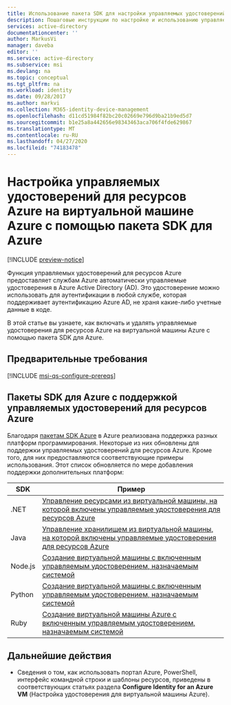 ```yaml
---
title: Использование пакета SDK для настройки управляемых удостоверений на виртуальной машине в Azure AD
description: Пошаговые инструкции по настройке и использованию управляемых удостоверений для ресурсов Azure на виртуальной машине Azure с помощью пакета SDK для Azure.
services: active-directory
documentationcenter: ''
author: MarkusVi
manager: daveba
editor: ''
ms.service: active-directory
ms.subservice: msi
ms.devlang: na
ms.topic: conceptual
ms.tgt_pltfrm: na
ms.workload: identity
ms.date: 09/28/2017
ms.author: markvi
ms.collection: M365-identity-device-management
ms.openlocfilehash: d11cd51984f82bc20c02669e796d9ba21b9ed5d7
ms.sourcegitcommit: b1e25a8a442656e98343463aca706f4fde629867
ms.translationtype: MT
ms.contentlocale: ru-RU
ms.lasthandoff: 04/27/2020
ms.locfileid: "74183478"
---
```

# <a name="configure-a-vm-with-managed-identities-for-azure-resources-using-an-azure-sdk"></a>Настройка управляемых удостоверений для ресурсов Azure на виртуальной машине Azure с помощью пакета SDK для Azure

[!INCLUDE [preview-notice](../../../includes/active-directory-msi-preview-notice.md)]

Функция управляемых удостоверений для ресурсов Azure предоставляет службам Azure автоматически управляемые удостоверения в Azure Active Directory (AD). Это удостоверение можно использовать для аутентификации в любой службе, которая поддерживает аутентификацию Azure AD, не храня какие-либо учетные данные в коде. 

В этой статье вы узнаете, как включать и удалять управляемые удостоверения для ресурсов Azure на виртуальной машины Azure с помощью пакета SDK для Azure.

## <a name="prerequisites"></a>Предварительные требования

[!INCLUDE [msi-qs-configure-prereqs](../../../includes/active-directory-msi-qs-configure-prereqs.md)]

## <a name="azure-sdks-with-managed-identities-for-azure-resources-support"></a>Пакеты SDK для Azure с поддержкой управляемых удостоверений для ресурсов Azure 

Благодаря [пакетам SDK Azure](https://azure.microsoft.com/downloads) в Azure реализована поддержка разных платформ программирования. Некоторые из них обновлены для поддержки управляемых удостоверений для ресурсов Azure. Кроме того, для них предоставляются соответствующие примеры использования. Этот список обновляется по мере добавления поддержки дополнительных платформ:

| SDK | Пример |
| --- | ------ | 
| .NET   | [Управление ресурсами из виртуальной машины, на которой включены управляемые удостоверения для ресурсов Azure](https://azure.microsoft.com/resources/samples/aad-dotnet-manage-resources-from-vm-with-msi/) |
| Java   | [Управление хранилищем из виртуальной машины, на которой включены управляемые удостоверения для ресурсов Azure](https://azure.microsoft.com/resources/samples/compute-java-manage-resources-from-vm-with-msi-in-aad-group/)|
| Node.js| [Создание виртуальной машины с включенным управляемым удостоверением, назначаемым системой](https://azure.microsoft.com/resources/samples/compute-node-msi-vm/) |
| Python | [Создание виртуальной машины с включенным управляемым удостоверением, назначаемым системой](https://azure.microsoft.com/resources/samples/compute-python-msi-vm/) |
| Ruby   | [Создание виртуальной машины Azure с включенным управляемым удостоверением, назначаемым системой](https://github.com/Azure-Samples/compute-ruby-msi-vm/) |

## <a name="next-steps"></a>Дальнейшие действия

- Сведения о том, как использовать портал Azure, PowerShell, интерфейс командной строки и шаблоны ресурсов, приведены в соответствующих статьях раздела **Configure Identity for an Azure VM** (Настройка удостоверения для виртуальной машины Azure).
